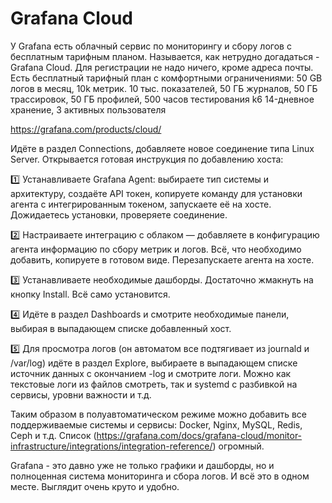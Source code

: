 # Grafana Cloud
У Grafana есть облачный сервис по мониторингу и сбору логов с бесплатным тарифным планом. Называется, как нетрудно догадаться - Grafana Cloud. Для регистрации не надо ничего, кроме адреса почты. Есть бесплатный тарифный план с комфортными ограничениями: 50 GB логов в месяц, 10k метрик.
10 тыс. показателей, 50 ГБ журналов, 50 ГБ трассировок, 50 ГБ профилей, 500 часов тестирования k6 14-дневное хранение, 3 активных пользователя

https://grafana.com/products/cloud/


Идёте в раздел Connections, добавляете новое соединение типа Linux Server. Открывается готовая инструкция по добавлению хоста:

1️⃣ Устанавливаете Grafana Agent: выбираете тип системы и архитектуру, создаёте API токен, копируете команду для установки агента с интегрированным токеном, запускаете её на хосте. Дожидаетесь установки, проверяете соединение. 

2️⃣ Настраиваете интеграцию с облаком — добавляете в конфигурацию агента информацию по сбору метрик и логов. Всё, что необходимо добавить, копируете в готовом виде. Перезапускаете агента на хосте.

3️⃣ Устанавливаете необходимые дашборды. Достаточно жмакнуть на кнопку Install. Всё само установится. 

4️⃣ Идёте в раздел Dashboards и смотрите необходимые панели, выбирая в выпадающем списке добавленный хост. 

5️⃣ Для просмотра логов (он автоматом все подтягивает из journald и /var/log) идёте в раздел Explore, выбираете в выпадающем списке источник данных с окончанием -log и смотрите логи. Можно как текстовые логи из файлов смотреть, так и systemd с разбивкой на сервисы, уровни важности и т.д. 

Таким образом в полуавтоматическом режиме можно добавить все поддерживаемые системы и сервисы: Docker, Nginx, MySQL, Redis, Ceph и т.д. Список (https://grafana.com/docs/grafana-cloud/monitor-infrastructure/integrations/integration-reference/) огромный. 

Grafana - это давно уже не только графики и дашборды, но и полноценная система мониторинга и сбора логов. И всё это в одном месте. Выглядит очень круто и удобно. 
